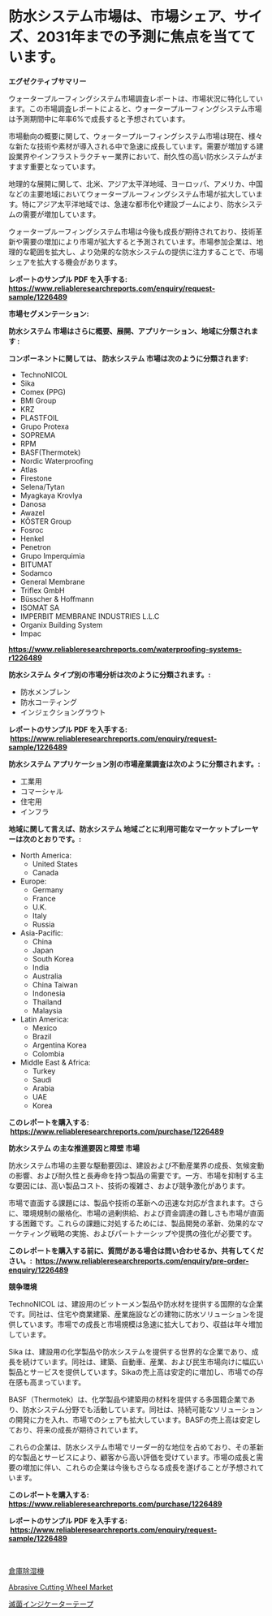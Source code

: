 <p><h1>防水システム市場は、市場シェア、サイズ、2031年までの予測に焦点を当てています。</h1></p><p><strong>エグゼクティブサマリー</strong></p>
<p><p>ウォータープルーフィングシステム市場調査レポートは、市場状況に特化しています。この市場調査レポートによると、ウォータープルーフィングシステム市場は予測期間中に年率6%で成長すると予想されています。</p><p>市場動向の概要に関して、ウォータープルーフィングシステム市場は現在、様々な新たな技術や素材が導入される中で急速に成長しています。需要が増加する建設業界やインフラストラクチャー業界において、耐久性の高い防水システムがますます重要となっています。</p><p>地理的な展開に関して、北米、アジア太平洋地域、ヨーロッパ、アメリカ、中国などの主要地域においてウォータープルーフィングシステム市場が拡大しています。特にアジア太平洋地域では、急速な都市化や建設ブームにより、防水システムの需要が増加しています。</p><p>ウォータープルーフィングシステム市場は今後も成長が期待されており、技術革新や需要の増加により市場が拡大すると予測されています。市場参加企業は、地理的な範囲を拡大し、より効果的な防水システムの提供に注力することで、市場シェアを拡大する機会があります。</p></p>
<p><strong>レポートのサンプル PDF を入手する: <a href="https://www.reliableresearchreports.com/enquiry/request-sample/1226489">https://www.reliableresearchreports.com/enquiry/request-sample/1226489</a></strong></p>
<p><strong>市場セグメンテーション:</strong></p>
<p><strong> 防水システム 市場はさらに概要、展開、アプリケーション、地域に分類されます :</strong></p>
<p><strong>コンポーネントに関しては、 防水システム 市場は次のように分類されます: &nbsp;</strong></p>
<p><ul><li>TechnoNICOL</li><li>Sika</li><li>Comex (PPG)</li><li>BMI Group</li><li>KRZ</li><li>PLASTFOIL</li><li>Grupo Protexa</li><li>SOPREMA</li><li>RPM</li><li>BASF(Thermotek)</li><li>Nordic Waterproofing</li><li>Atlas</li><li>Firestone</li><li>Selena/Tytan</li><li>Myagkaya Krovlya</li><li>Danosa</li><li>Awazel</li><li>KÖSTER Group</li><li>Fosroc</li><li>Henkel</li><li>Penetron</li><li>Grupo Imperquimia</li><li>BITUMAT</li><li>Sodamco</li><li>General Membrane</li><li>Triflex GmbH</li><li>Büsscher & Hoffmann</li><li>ISOMAT SA</li><li>IMPERBIT MEMBRANE INDUSTRIES L.L.C</li><li>Organix Building System</li><li>Impac</li></ul></p>
<p><strong><a href="https://www.reliableresearchreports.com/waterproofing-systems-r1226489">https://www.reliableresearchreports.com/waterproofing-systems-r1226489</a></strong></p>
<p><strong> 防水システム タイプ別の市場分析は次のように分類されます。:</strong></p>
<p><ul><li>防水メンブレン</li><li>防水コーティング</li><li>インジェクショングラウト</li></ul></p>
<p><strong>レポートのサンプル PDF を入手する: &nbsp;<a href="https://www.reliableresearchreports.com/enquiry/request-sample/1226489">https://www.reliableresearchreports.com/enquiry/request-sample/1226489</a></strong></p>
<p><strong> 防水システム アプリケーション別の市場産業調査は次のように分類されます。:</strong></p>
<p><ul><li>工業用</li><li>コマーシャル</li><li>住宅用</li><li>インフラ</li></ul></p>
<p><strong>地域に関して言えば、防水システム 地域ごとに利用可能なマーケットプレーヤーは次のとおりです。:</strong></p>
<p><ul>
    <li>
        North America:
        <ul>
            <li>United States</li>
            <li>Canada</li>
        </ul>
    </li>
    <li>
        Europe:
        <ul>
            <li>Germany</li>
            <li>France</li>
            <li>U.K.</li>
            <li>Italy</li>
            <li>Russia</li>
        </ul>
    </li>
    <li>
        Asia-Pacific:
        <ul>
            <li>China</li>
            <li>Japan</li>
            <li>South Korea</li>
            <li>India</li>
            <li>Australia</li>
            <li>China Taiwan</li>
            <li>Indonesia</li>
            <li>Thailand</li>
            <li>Malaysia</li>
        </ul>
    </li>
    <li>
        Latin America:
        <ul>
            <li>Mexico</li>
            <li>Brazil</li>
            <li>Argentina Korea</li>
            <li>Colombia</li>
        </ul>
    </li>
    <li>
        Middle East & Africa:
        <ul>
            <li>Turkey</li>
            <li>Saudi</li>
            <li>Arabia</li>
            <li>UAE</li>
            <li>Korea</li>
        </ul>
    </li>
    </ul></p>
<p><strong>このレポートを購入する: &nbsp;<a href="https://www.reliableresearchreports.com/purchase/1226489">https://www.reliableresearchreports.com/purchase/1226489</a></strong></p>
<p><strong>防水システム の主な推進要因と障壁 市場</strong></p>
<p><p>防水システム市場の主要な駆動要因は、建設および不動産業界の成長、気候変動の影響、および耐久性と長寿命を持つ製品の需要です。一方、市場を抑制する主な要因には、高い製品コスト、技術の複雑さ、および競争激化があります。</p><p>市場で直面する課題には、製品や技術の革新への迅速な対応が含まれます。さらに、環境規制の厳格化、市場の過剰供給、および資金調達の難しさも市場が直面する困難です。これらの課題に対処するためには、製品開発の革新、効果的なマーケティング戦略の実施、およびパートナーシップや提携の強化が必要です。</p></p>
<p><strong>このレポートを購入する前に、質問がある場合は問い合わせるか、共有してください。:&nbsp; <a href="https://www.reliableresearchreports.com/enquiry/pre-order-enquiry/1226489">https://www.reliableresearchreports.com/enquiry/pre-order-enquiry/1226489</a></strong></p>
<p><strong>競争環境</strong></p>
<p><p>TechnoNICOL は、建設用のビットーメン製品や防水材を提供する国際的な企業です。同社は、住宅や商業建築、産業施設などの建物に防水ソリューションを提供しています。市場での成長と市場規模は急速に拡大しており、収益は年々増加しています。</p><p>Sika は、建設用の化学製品や防水システムを提供する世界的な企業であり、成長を続けています。同社は、建築、自動車、産業、および民生市場向けに幅広い製品とサービスを提供しています。Sikaの売上高は安定的に増加し、市場での存在感も高まっています。</p><p>BASF（Thermotek）は、化学製品や建築用の材料を提供する多国籍企業であり、防水システム分野でも活動しています。同社は、持続可能なソリューションの開発に力を入れ、市場でのシェアも拡大しています。BASFの売上高は安定しており、将来の成長が期待されています。</p><p>これらの企業は、防水システム市場でリーダー的な地位を占めており、その革新的な製品とサービスにより、顧客から高い評価を受けています。市場の成長と需要の増加に伴い、これらの企業は今後もさらなる成長を遂げることが予想されています。</p></p>
<p><strong>このレポートを購入する: &nbsp; <a href="https://www.reliableresearchreports.com/purchase/1226489">https://www.reliableresearchreports.com/purchase/1226489</a></strong></p>
<p><strong>レポートのサンプル PDF を入手する: &nbsp;<a href="https://www.reliableresearchreports.com/enquiry/request-sample/1226489">https://www.reliableresearchreports.com/enquiry/request-sample/1226489</a></strong><strong></strong></p>
<p>&nbsp;</p>
<p><p><a href="https://github.com/RodHoppe07/Market-Research-Report-List-1/blob/main/458516127305.md">倉庫除湿機</a></p><p><a href="https://github.com/mbisetmhermsr/Market-Research-Report-List-2/blob/main/abrasive-cutting-wheel-market.md">Abrasive Cutting Wheel Market</a></p><p><a href="https://github.com/laurenreichert/Market-Research-Report-List-1/blob/main/833915927304.md">滅菌インジケーターテープ</a></p></p>